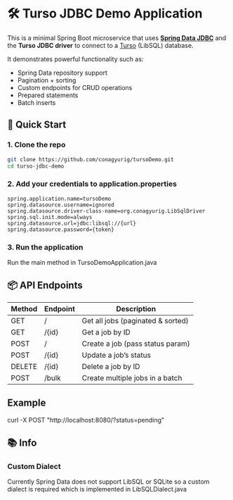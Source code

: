 # 🛠️ Turso JDBC Demo Application

This is a minimal Spring Boot microservice that uses **[Spring Data JDBC](https://spring.io/projects/spring-data-jdbc)** and the **Turso JDBC driver** to connect to a [Turso](https://turso.tech) (LibSQL) database.

It demonstrates powerful functionality such as:
- Spring Data repository support
- Pagination + sorting
- Custom endpoints for CRUD operations
- Prepared statements
- Batch inserts

## 🚀 Quick Start

### 1. Clone the repo

```bash
git clone https://github.com/conagyurig/tursoDemo.git
cd turso-jdbc-demo
```

### 2. Add your credentials to application.properties

```properties
spring.application.name=tursoDemo
spring.datasource.username=ignored
spring.datasource.driver-class-name=org.conagyurig.LibSqlDriver
spring.sql.init.mode=always
spring.datasource.url=jdbc:libsql://{url}
spring.datasource.password={token}
```

### 3. Run the application
Run the main method in TursoDemoApplication.java

## 📦 API Endpoints

| Method | Endpoint | Description                       |
|--------|----------|-----------------------------------|
| GET    | /        | Get all jobs (paginated & sorted) |
| GET    | /{id}    | Get a job by ID                   |
| POST   | /        | Create a job (pass status param)  |
| POST   | /{id}    | Update a job’s status             |
| DELETE | /{id}    | Delete a job by ID                |
| POST   | /bulk    | Create multiple jobs in a batch   |


## Example

curl -X POST "http://localhost:8080/?status=pending"

## 📚 Info
### Custom Dialect
Currently Spring Data does not support LibSQL or SQLite so a custom dialect is required which is implemented in LibSQLDialect.java

